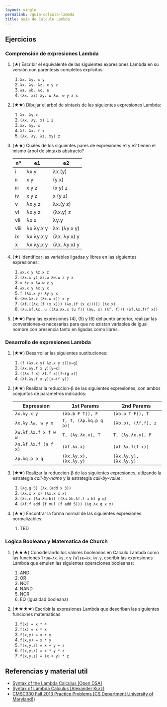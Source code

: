 ```yaml
---
layout: single
permalink: /guia-calculo-lambda
title: Guía de Calculo Lambda
---
```


## Ejercicios

### Comprensión de expresiones Lambda

1. (★) Escribir el equivalente de las siguientes expresiones Lambda en su versión con parentesis completos explicitos:
   1. `λx. λy. x y`
   2. `λx. λy. λz. x y z`
   3. `λa. λb. λc. e`
   4. `(λx. xz) λy. w λw. w y z x`

2. (★★) Dibujar el árbol de sintaxis de las siguientes expresiones Lambda:
   1.  `λx. λy.x`
   2.  `(λx. λy. x) 1 2`
   3.  `λx. λy. x`
   4.  `λf. λx. f x`
   5.  `(λx. λy. λz. xy) z`

3. (★★) Cuales de los siguientes pares de expresiones e1 y e2 tienen el mismo árbol de sintaxis abstracto? 

    | nº   | e1        | e2           |
    | ---- | --------- | ------------ |
    | i    | λx.y      | λx.(y)       |
    | ii   | x y       | (y x)        |
    | iii  | x y z     | (x y) z      |
    | iv   | x y z     | x (y z)      |
    | v    | λx.y z    | λx.(y z)     |
    | vi   | λx.y z    | (λx.y) z     |
    | vii  | λx.x      | λy.y         |
    | viii | λx.λy.x y | λx. (λy.x y) |
    | ix   | λx.λy.x y | (λx. λy.x) y |
    | x    | λx.λy.x y | (λx. λy.x) y |

4. (★) Identificar las variables ligadas y libres en las siguientes expresiones:
   1. `λx.x y λz.x z`
   2. `(λx.x y) λz.w λw.w z y x`
   3. `x λz.x λw.w z y`
   4. `λx.x y λx.y x`
   5. `f (λx.x y) λy.y x`
   6. `(λw.λz.z (λx.w x)) x y`
   7. `(λf.((λx.(f (x x))) (λx.(f (x x))))) (λx.x)`
   8. `(λu.λf.λx. u ((λu.λx.x (u f)) (λu. x) (λf. f))) (λf.λx.f(f x))`

5. (★★) Para las expresiones (4), (5) y (6) del punto anterior, realizar las conversiones-α necesarias para que no existan variables de igual nombre con presencia tanto en ligadas como libres.


### Desarrollo de expresiones Lambda

1. (★★) Desarrollar las siguientes sustituciones:
   1. `(f (λx.x y) λz.x y z)[x→g]`
   2. `(λx.λy.f x y)[y→x]`
   3. `((λx.f x) λf.f x)[f→(g x)]`
   4. `(λf.λy.f x y)[x→(f y)]`

2. (★★) Realizar la reduccion-β de las siguientes expresiones, con ambos conjuntos de parametros indicados: 

    | Expression           | 1st Params             | 2nd Params             |  
    | -------------------- | ---------------------- | ---------------------- |
    | `λx.λy.x y`          | `(λb.b F T)), F`       | `(λb.b T F)), T`       |
    | `λx.λy.λw. w y x`    | `T, T, (λp.λq.p q p))` | `(λb.b), (λf.f), z`    |
    | `λw.λf.λx.f x f w w` | `T, (λy.λx.x), T`      | `T, (λy.λx.y), F`      |
    | `λn.λf.λx.f (n f x)` | `(λf.λx.x)`            | `(λf.λx.f(f x))`       |
    | `λp.λq.p p q`        | `(λx.λy.x), (λx.λy.y)` | `(λx.λy.y), (λx.λy.y)` |


3. (★★) Realizar la reduccion-β de las siguientes expresiones, utlizando la estrategia _call-by-name_ y la estrategia _call-by-value_: 
   1. `(λg.g 5) (λx.(add x 3))`
   2. `(λx.x x x) (λx.x x x)`
   3. `(λc.c (λa.λb.b)) ((λa.λb.λf.f a b) p q)`
   4. `(λf.f add (f mul (f add 5))) (λg.λx.g x x)`

4. (★★) Encontrar la forma normal de las siguientes expresiones normalizables:
   1. TBD


### Logica Booleana y Matematica de Church

1. (★★★) Considerando los valores booleanos en Calculo Lambda como las funciones `True=λx.λy.x` y `False=λx.λy.y`, escribir las expresiones Lambda que emulen las siguientes operaciones booleanas:
   1. AND
   2. OR
   3. NOT
   4. NAND
   5. NOR
   6. EQ (igualdad booleana)

2. (★★★★) Escribir la expresiones Lambda que describan las siguientes funciones matematicas:
   1. `f(x) = x * 4`
   2. `f(x) = x * x`
   4. `f(x,y) = x + y`
   5. `f(x,y) = x * y`
   6. `f(x,y,z) = x + y + z`
   7. `f(x,y,z) = x * y * z`
   8. `f(x,y,z) = (x + y) * z`

## Referencias y material util

* [Syntax of the Lambda Calculus [Open DSA]](https://opendsa.cs.vt.edu/ODSA/Books/PL/html/Syntax.html)
* [Syntax of Lambda Calculus [Alexander Kurz]](https://hackmd.io/@alexhkurz/S1D0yP8Bw#Parsing-Concrete-Syntax)
* [CMSC330 Fall 2013 Practice Problems [CS Department University of Maryland]](https://www.cs.umd.edu/class/fall2017/cmsc330/tests/prac8-soln-fall13.pdf))

